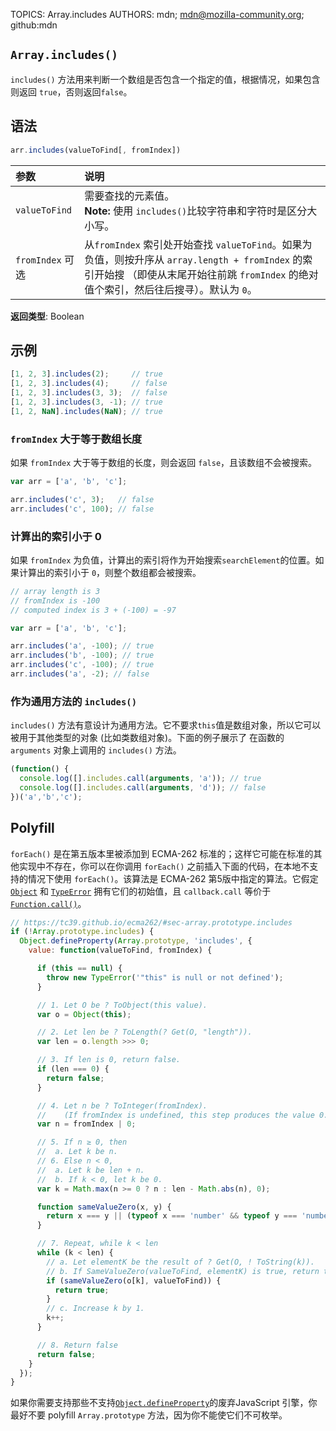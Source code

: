 TOPICS: Array.includes
AUTHORS: mdn; mdn@mozilla-community.org; github:mdn

## `Array.includes()`

`includes()` 方法用来判断一个数组是否包含一个指定的值，根据情况，如果包含则返回 `true`，否则返回`false`。

## 语法

```javascript
arr.includes(valueToFind[, fromIndex])
```

| 参数 | 说明 |
| :-- | :-- |
| `valueToFind` | 需要查找的元素值。<br>**Note:** 使用 `includes()`比较字符串和字符时是区分大小写。
| `fromIndex` 可选 | 从`fromIndex` 索引处开始查找 `valueToFind`。如果为负值，则按升序从 `array.length + fromIndex` 的索引开始搜 （即使从末尾开始往前跳 `fromIndex` 的绝对值个索引，然后往后搜寻）。默认为 `0`。 |

**返回类型**: Boolean

## 示例

```javascript
[1, 2, 3].includes(2);     // true
[1, 2, 3].includes(4);     // false
[1, 2, 3].includes(3, 3);  // false
[1, 2, 3].includes(3, -1); // true
[1, 2, NaN].includes(NaN); // true
```

### `fromIndex` 大于等于数组长度

如果 `fromIndex` 大于等于数组的长度，则会返回 `false`，且该数组不会被搜索。

```javascript
var arr = ['a', 'b', 'c'];

arr.includes('c', 3);   // false
arr.includes('c', 100); // false
```

### 计算出的索引小于 0

如果 `fromIndex` 为负值，计算出的索引将作为开始搜索`searchElement`的位置。如果计算出的索引小于 `0`，则整个数组都会被搜索。

```javascript
// array length is 3
// fromIndex is -100
// computed index is 3 + (-100) = -97

var arr = ['a', 'b', 'c'];

arr.includes('a', -100); // true
arr.includes('b', -100); // true
arr.includes('c', -100); // true
arr.includes('a', -2); // false
```

### 作为通用方法的 `includes()`

`includes()` 方法有意设计为通用方法。它不要求`this`值是数组对象，所以它可以被用于其他类型的对象 (比如类数组对象)。下面的例子展示了 在函数的 `arguments` 对象上调用的
`includes()` 方法。

```javascript
(function() {
  console.log([].includes.call(arguments, 'a')); // true
  console.log([].includes.call(arguments, 'd')); // false
})('a','b','c');
```

## Polyfill

`forEach()` 是在第五版本里被添加到 ECMA-262 标准的；这样它可能在标准的其他实现中不存在，你可以在你调用 `forEach()` 之前插入下面的代码，在本地不支持的情况下使用
`forEach()`。该算法是 ECMA-262 第5版中指定的算法。它假定 [`Object`](/zh-hans/webfrontend/Object) 和 [`TypeError`](/zh-hans/webfrontend/TypeError)
拥有它们的初始值，且 `callback.call` 等价于 [`Function.call()`](/zh-hans/webfrontend/Function.call)。

```javascript
// https://tc39.github.io/ecma262/#sec-array.prototype.includes
if (!Array.prototype.includes) {
  Object.defineProperty(Array.prototype, 'includes', {
    value: function(valueToFind, fromIndex) {

      if (this == null) {
        throw new TypeError('"this" is null or not defined');
      }

      // 1. Let O be ? ToObject(this value).
      var o = Object(this);

      // 2. Let len be ? ToLength(? Get(O, "length")).
      var len = o.length >>> 0;

      // 3. If len is 0, return false.
      if (len === 0) {
        return false;
      }

      // 4. Let n be ? ToInteger(fromIndex).
      //    (If fromIndex is undefined, this step produces the value 0.)
      var n = fromIndex | 0;

      // 5. If n ≥ 0, then
      //  a. Let k be n.
      // 6. Else n < 0,
      //  a. Let k be len + n.
      //  b. If k < 0, let k be 0.
      var k = Math.max(n >= 0 ? n : len - Math.abs(n), 0);

      function sameValueZero(x, y) {
        return x === y || (typeof x === 'number' && typeof y === 'number' && isNaN(x) && isNaN(y));
      }

      // 7. Repeat, while k < len
      while (k < len) {
        // a. Let elementK be the result of ? Get(O, ! ToString(k)).
        // b. If SameValueZero(valueToFind, elementK) is true, return true.
        if (sameValueZero(o[k], valueToFind)) {
          return true;
        }
        // c. Increase k by 1.
        k++;
      }

      // 8. Return false
      return false;
    }
  });
}
```

如果你需要支持那些不支持[`Object.defineProperty`](/zh-hans/webfrontend/Object.defineProperty)的废弃JavaScript 引擎，你最好不要
polyfill `Array.prototype` 方法，因为你不能使它们不可枚举。

